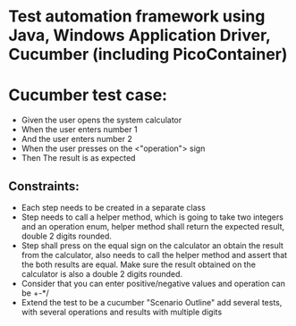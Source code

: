 # Test automation framework using Java, Windows Application Driver, Cucumber (including PicoContainer)

# Cucumber test case:
* Given the user opens the system calculator
* When the user enters number 1
* And the user enters number 2
* When the user presses on the <"operation"> sign
* Then The result is as expected

 ## Constraints:

- Each step needs to be created in a separate class
- Step needs to call a helper method, which is going to take two integers and an operation enum, helper method shall return the expected result, double 2 digits rounded.
- Step shall press on the equal sign on the calculator an obtain the result from the calculator, also needs to call the helper method and assert that the both results are equal. Make sure the result obtained on the calculator is also a double 2 digits rounded.
- Consider that you can enter positive/negative values and operation can be +-*/
- Extend the test to be a cucumber "Scenario Outline" add several tests, with several operations and results with multiple digits 
